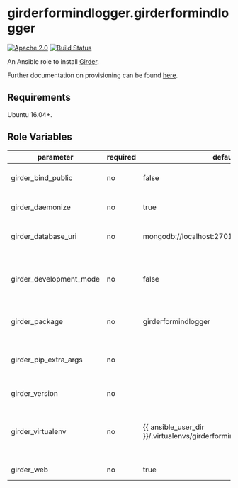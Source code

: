 girderformindlogger.girderformindlogger
=============
[![Apache 2.0](https://img.shields.io/badge/license-Apache%202-blue.svg)](https://raw.githubusercontent.com/girderformindlogger/ansible-role-girderformindlogger/master/LICENSE)
[![Build Status](https://travis-ci.org/girderformindlogger/ansible-role-girderformindlogger.svg?branch=master)](https://travis-ci.org/girderformindlogger/ansible-role-girderformindlogger)

An Ansible role to install [Girder](https://github.com/girderformindlogger/girderformindlogger).

Further documentation on provisioning can be found [here](https://girderformindlogger.readthedocs.io/en/latest/provisioning.html).

Requirements
------------

Ubuntu 16.04+.

Role Variables
--------------

| parameter               | required | default                                    | comments                                                                                                 |
| ----------------------- | -------- | ------------------------------------------ | -------------------------------------------------------------------------------------------------------- |
| girder_bind_public      | no       | false                                      | Whether to bind to all network interfaces.                                                               |
| girder_daemonize        | no       | true                                       | Whether to install the systemd service.                                                                  |
| girder_database_uri     | no       | mongodb://localhost:27017/girderformindlogger           | The Connection String URI for MongoDB.                                                                   |
| girder_development_mode | no       | false                                      | Whether to enable Girder's development mode and disable HTTP reverse proxy configuration.                |
| girder_package          | no       | girderformindlogger                                     | Package name to install via ``pip``, can be a path.                                                      |
| girder_pip_extra_args   | no       |                                            | Any extra arguments to pass to ``pip`` when installing girderformindlogger.                                           |
| girder_version          | no       |                                            | PyPI version of Girder to install.                                                                       |
| girder_virtualenv       | no       | {{ ansible_user_dir }}/.virtualenvs/girderformindlogger | Path to a Python virtual environment to install Girder in. Will be implicitly created if using Python 3. |
| girder_web              | no       | true                                       | Whether to build the Girder web client.                                                                  |

